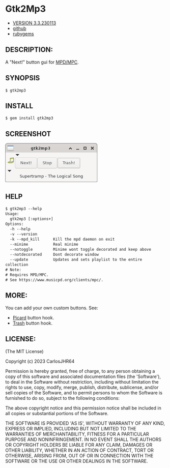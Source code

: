 # Gtk2Mp3

* [VERSION 3.3.230113](https://github.com/carlosjhr64/gtk2mp3/releases)
* [github](https://www.github.com/carlosjhr64/gtk2mp3)
* [rubygems](https://rubygems.org/gems/gtk2mp3)

## DESCRIPTION:

A "Next!" button gui for [MPD/MPC](https://www.musicpd.org/).

## SYNOPSIS
```console
$ gtk2mp3
```
## INSTALL
```console
$ gem install gtk2mp3
```
## SCREENSHOT

![Screenshot](img/screenshot.png)

## HELP
```console
$ gtk2mp3 --help
Usage:
  gtk2mp3 [:options+]
Options:
  -h --help
  -v --version
  -k --mpd_kill  	 Kill the mpd daemon on exit
  --minime       	 Real minime
  --notoggle     	 Minime wont toggle decorated and keep above
  --notdecorated 	 Dont decorate window
  --update       	 Updates and sets playlist to the entire collection
# Note:
# Requires MPD/MPC.
# See https://www.musicpd.org/clients/mpc/.
```
## MORE:

You can add your own custom buttons.
See:

* [Picard](lib/gtk2mp3/picard_button.rb) button hook.
* [Trash](lib/gtk2mp3/trash_button.rb) button hook.

## LICENSE:

(The MIT License)

Copyright (c) 2023 CarlosJHR64

Permission is hereby granted, free of charge, to any person obtaining
a copy of this software and associated documentation files (the
'Software'), to deal in the Software without restriction, including
without limitation the rights to use, copy, modify, merge, publish,
distribute, sublicense, and/or sell copies of the Software, and to
permit persons to whom the Software is furnished to do so, subject to
the following conditions:

The above copyright notice and this permission notice shall be
included in all copies or substantial portions of the Software.

THE SOFTWARE IS PROVIDED 'AS IS', WITHOUT WARRANTY OF ANY KIND,
EXPRESS OR IMPLIED, INCLUDING BUT NOT LIMITED TO THE WARRANTIES OF
MERCHANTABILITY, FITNESS FOR A PARTICULAR PURPOSE AND NONINFRINGEMENT.
IN NO EVENT SHALL THE AUTHORS OR COPYRIGHT HOLDERS BE LIABLE FOR ANY
CLAIM, DAMAGES OR OTHER LIABILITY, WHETHER IN AN ACTION OF CONTRACT,
TORT OR OTHERWISE, ARISING FROM, OUT OF OR IN CONNECTION WITH THE
SOFTWARE OR THE USE OR OTHER DEALINGS IN THE SOFTWARE.
